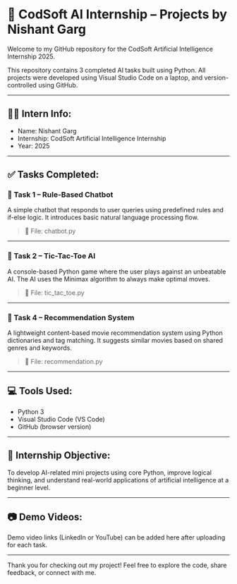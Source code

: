 # 🤖 CodSoft AI Internship – Projects by Nishant Garg

Welcome to my GitHub repository for the CodSoft Artificial Intelligence Internship 2025.

This repository contains 3 completed AI tasks built using Python. All projects were developed using Visual Studio Code on a laptop, and version-controlled using GitHub.

---

## 👨‍💻 Intern Info:
- Name: Nishant Garg
- Internship: CodSoft Artificial Intelligence Internship
- Year: 2025

---

## ✅ Tasks Completed:

### 🔹 Task 1 – Rule-Based Chatbot
A simple chatbot that responds to user queries using predefined rules and if-else logic. It introduces basic natural language processing flow.

> 📄 File: chatbot.py

---

### 🔹 Task 2 – Tic-Tac-Toe AI
A console-based Python game where the user plays against an unbeatable AI. The AI uses the Minimax algorithm to always make optimal moves.

> 📄 File: tic_tac_toe.py

---

### 🔹 Task 4 – Recommendation System
A lightweight content-based movie recommendation system using Python dictionaries and tag matching. It suggests similar movies based on shared genres and keywords.

> 📄 File: recommendation.py

---

## 💻 Tools Used:
- Python 3
- Visual Studio Code (VS Code)
- GitHub (browser version)

---

## 🎯 Internship Objective:
To develop AI-related mini projects using core Python, improve logical thinking, and understand real-world applications of artificial intelligence at a beginner level.

---

## 📷 Demo Videos:
Demo video links (LinkedIn or YouTube) can be added here after uploading for each task.

---

Thank you for checking out my project! Feel free to explore the code, share feedback, or connect with me.
